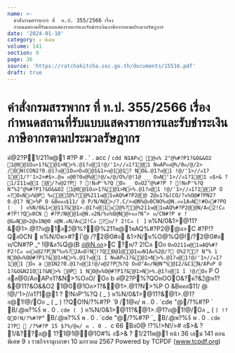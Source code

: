 ```yaml
---
name: >-
  คำสั่งกรมสรรพากร ที่  ท.ป. 355/2566 เรื่อง
  กำหนดสถานที่รับแบบแสดงรายการและรับชำระเงินภาษีอากรตามประมวลรัษฎากร
date: '2024-01-10'
category: ง พิเศษ
volume: 141
section: 9
page: 36
source: 'https://ratchakitcha.soc.go.th/documents/15516.pdf'
draft: true
---
```


# คำสั่งกรมสรรพากร ที่  ท.ป. 355/2566 เรื่อง กำหนดสถานที่รับแบบแสดงรายการและรับชำระเงินภาษีอากรตามประมวลรัษฎากร

คํ@2?P1/211พ@1 #?P # . ' . acc / `cdd N1APอ ํ@ห% 2"@%#?P1?&O&&O2 1@0@1Oล>1?&ํ@1>N>%.@1?อ@1!@/'1>//ล1?1@1 NพAPออํ@%/0ค/@/2> /ON(CON2?0.@1?อ@1Oล>OหO@1&1>ห@1@1? NO&.@1?อ@1 !@/'1>//ล1?1@1/?'1>2>#$>.@พ อ@0?0อํ@%@!@/ค/@/O%/@!1@ __ OหN'1>//ล1?1@1 อ$>& ? 1/211พ@1 @/?คํ@2?P ? !NอP'%?Q Oอ _ OหO2"@%#?P ? !NอP'%?Q N'็%2"@%#?P1?&O&&O2 1@0@1Oล>1?&ํ@1>N>%.@1?อ@1 !@/'1>//ล1?1@1P O อ?OหNห%@P %อ@2ํ@%?@%211พ@1พAQ%#?P2@@ 2ํ@ห1?&(CO/?ห%O@#?PN2?0.@1? N>%P O &Bคคล$11/ @ P/N/N@>/?.C/>ลํ@N%@อ0CNO%อํ@N.อห1AอN!#Oอ#?PO ( _ ) ห%N/0&1>@11?&ํ@1>.@1?อ@1อ2ํ@%?@%211พ@1พAQ%#?P2@@N/Aอ2!Cล #?P!?Qอ0CN  #?P/N@@1อํ@N.อ2N/%ห%O@N@>หล?N'๊> ห/CN#?P e !ํ@&ลN@>2@ห1N@0 อํ@N.อN/Aอ2!Cล ?ห/? 2!Cล ( ` ) ห%N/0&1>@11?&ํ@1>.@1?อ@1อ2ํ@%?@%211พ@1พAQ%#?P2@@ล>C #?P!?Qอ0CN  ห%N/0พ>#?1์'่@ /?2@0#อ &1>N/ห%O@%Qํ@!/?2@0#อ ห/CN#?P _^ !ํ@&ล%Qํ@(B อํ@N.อล>C ?ห/? 2!Cล Oอ ` OหO211พ@1พAQ%#?P2!Cล ออคํ@2?PN'็%ห%?2AอO!N!?QO@1@@1พลN1Aอ%2@/? O%2?? N'็% ì NO@ห%O@#?P1?&ํ@1>N>%.@1?อ@1 î NพAPอ1?&ํ@1>N>%.@1?อ@1!@/'1>//ล1?1@1 Oอ a @1N2?0.@1?อ@1!@/คํ@2?P%?Q OหO"Aอ/N@N'็%@12/&C1์N/APอP O 1?&O&N21O1?&N>% @P ì NO@ห%O@#?P1?&ํ@1>N>%.@1?อ@1 î !@/Oอ ` P O ลล@0/AอAPอ1?&N>%OลO/ Oอ b คํ@2?P%?QOหOOO&?ค?&2ํ@ห1?&@11?&O&&O2 1@0@1Oล>1?&ํ@1>.@1?N>%P O &Bคคล$11/ @ !@/'1>//ล1?1@1 ? !NอP'%?Q ( _ ) ห%N/0&1>@11?&ํ@1>.@1?อ@1!@/Oอ _ ( _ ) !?QO!N/?%#?P `9 /1@ค/ พ . 0 . `cde "@/?%#?P ` B/.@พ?%$์ พ . 0 . `cde ( ` ) ห%N/0&1>@11?&ํ@1>.@1?อ@1!@/Oอ _ ( ` ) !?QO!N/?%#?P `^ B/.@พ?%$์ พ . 0 . `cde "@/?%#?P `_ B/.@พ?%$์ พ . 0 . `cde 2?P  /?%#?P 15 $?%/@ค/ พ . 0 . `c 66 Bล0@ !?%!>N!/># อ$>& ? 1/&??ล@ 1?1@1@@1O#% อ$>& ? 1/211พ@1 หน้า 36 เลม 141 ตอนพิเศษ 9 ง ราชกิจจานุเบกษา 10 มกราคม 2567 Powered by TCPDF (www.tcpdf.org)
